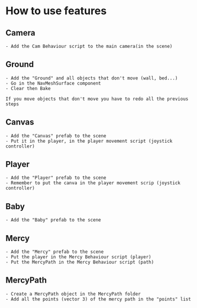 # How to use features

## Camera

    - Add the Cam Behaviour script to the main camera(in the scene)

## Ground

    - Add the "Ground" and all objects that don't move (wall, bed...)
    - Go in the NavMeshSurface component 
    - Clear then Bake

    If you move objects that don't move you have to redo all the previous steps

## Canvas

    - Add the "Canvas" prefab to the scene
    - Put it in the player, in the player movement script (joystick controller)

## Player

    - Add the "Player" prefab to the scene
    - Remember to put the canva in the player movement scrip (joystick controller)

## Baby

    - Add the "Baby" prefab to the scene

## Mercy

    - Add the "Mercy" prefab to the scene
    - Put the player in the Mercy Behaviour script (player)
    - Put the MercyPath in the Mercy Behaviour script (path)

## MercyPath

    - Create a MercyPath object in the MercyPath folder
    - Add all the points (vector 3) of the mercy path in the "points" list